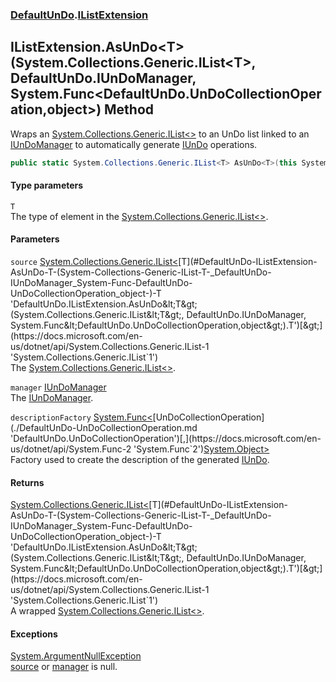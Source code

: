 ### [DefaultUnDo](./DefaultUnDo.md 'DefaultUnDo').[IListExtension](./DefaultUnDo-IListExtension.md 'DefaultUnDo.IListExtension')
## IListExtension.AsUnDo&lt;T&gt;(System.Collections.Generic.IList&lt;T&gt;, DefaultUnDo.IUnDoManager, System.Func&lt;DefaultUnDo.UnDoCollectionOperation,object&gt;) Method
Wraps an [System.Collections.Generic.IList&lt;&gt;](https://docs.microsoft.com/en-us/dotnet/api/System.Collections.Generic.IList-1 'System.Collections.Generic.IList`1') to an UnDo list linked to an [IUnDoManager](./DefaultUnDo-IUnDoManager.md 'DefaultUnDo.IUnDoManager') to automatically generate [IUnDo](./DefaultUnDo-IUnDo.md 'DefaultUnDo.IUnDo') operations.  
```csharp
public static System.Collections.Generic.IList<T> AsUnDo<T>(this System.Collections.Generic.IList<T> source, DefaultUnDo.IUnDoManager manager, System.Func<DefaultUnDo.UnDoCollectionOperation,object> descriptionFactory=null);
```
#### Type parameters
<a name='DefaultUnDo-IListExtension-AsUnDo-T-(System-Collections-Generic-IList-T-_DefaultUnDo-IUnDoManager_System-Func-DefaultUnDo-UnDoCollectionOperation_object-)-T'></a>
`T`  
The type of element in the [System.Collections.Generic.IList&lt;&gt;](https://docs.microsoft.com/en-us/dotnet/api/System.Collections.Generic.IList-1 'System.Collections.Generic.IList`1').  
  
#### Parameters
<a name='DefaultUnDo-IListExtension-AsUnDo-T-(System-Collections-Generic-IList-T-_DefaultUnDo-IUnDoManager_System-Func-DefaultUnDo-UnDoCollectionOperation_object-)-source'></a>
`source` [System.Collections.Generic.IList&lt;](https://docs.microsoft.com/en-us/dotnet/api/System.Collections.Generic.IList-1 'System.Collections.Generic.IList`1')[T](#DefaultUnDo-IListExtension-AsUnDo-T-(System-Collections-Generic-IList-T-_DefaultUnDo-IUnDoManager_System-Func-DefaultUnDo-UnDoCollectionOperation_object-)-T 'DefaultUnDo.IListExtension.AsUnDo&lt;T&gt;(System.Collections.Generic.IList&lt;T&gt;, DefaultUnDo.IUnDoManager, System.Func&lt;DefaultUnDo.UnDoCollectionOperation,object&gt;).T')[&gt;](https://docs.microsoft.com/en-us/dotnet/api/System.Collections.Generic.IList-1 'System.Collections.Generic.IList`1')  
The [System.Collections.Generic.IList&lt;&gt;](https://docs.microsoft.com/en-us/dotnet/api/System.Collections.Generic.IList-1 'System.Collections.Generic.IList`1').  
  
<a name='DefaultUnDo-IListExtension-AsUnDo-T-(System-Collections-Generic-IList-T-_DefaultUnDo-IUnDoManager_System-Func-DefaultUnDo-UnDoCollectionOperation_object-)-manager'></a>
`manager` [IUnDoManager](./DefaultUnDo-IUnDoManager.md 'DefaultUnDo.IUnDoManager')  
The [IUnDoManager](./DefaultUnDo-IUnDoManager.md 'DefaultUnDo.IUnDoManager').  
  
<a name='DefaultUnDo-IListExtension-AsUnDo-T-(System-Collections-Generic-IList-T-_DefaultUnDo-IUnDoManager_System-Func-DefaultUnDo-UnDoCollectionOperation_object-)-descriptionFactory'></a>
`descriptionFactory` [System.Func&lt;](https://docs.microsoft.com/en-us/dotnet/api/System.Func-2 'System.Func`2')[UnDoCollectionOperation](./DefaultUnDo-UnDoCollectionOperation.md 'DefaultUnDo.UnDoCollectionOperation')[,](https://docs.microsoft.com/en-us/dotnet/api/System.Func-2 'System.Func`2')[System.Object](https://docs.microsoft.com/en-us/dotnet/api/System.Object 'System.Object')[&gt;](https://docs.microsoft.com/en-us/dotnet/api/System.Func-2 'System.Func`2')  
Factory used to create the description of the generated [IUnDo](./DefaultUnDo-IUnDo.md 'DefaultUnDo.IUnDo').  
  
#### Returns
[System.Collections.Generic.IList&lt;](https://docs.microsoft.com/en-us/dotnet/api/System.Collections.Generic.IList-1 'System.Collections.Generic.IList`1')[T](#DefaultUnDo-IListExtension-AsUnDo-T-(System-Collections-Generic-IList-T-_DefaultUnDo-IUnDoManager_System-Func-DefaultUnDo-UnDoCollectionOperation_object-)-T 'DefaultUnDo.IListExtension.AsUnDo&lt;T&gt;(System.Collections.Generic.IList&lt;T&gt;, DefaultUnDo.IUnDoManager, System.Func&lt;DefaultUnDo.UnDoCollectionOperation,object&gt;).T')[&gt;](https://docs.microsoft.com/en-us/dotnet/api/System.Collections.Generic.IList-1 'System.Collections.Generic.IList`1')  
A wrapped [System.Collections.Generic.IList&lt;&gt;](https://docs.microsoft.com/en-us/dotnet/api/System.Collections.Generic.IList-1 'System.Collections.Generic.IList`1').  
#### Exceptions
[System.ArgumentNullException](https://docs.microsoft.com/en-us/dotnet/api/System.ArgumentNullException 'System.ArgumentNullException')  
[source](#DefaultUnDo-IListExtension-AsUnDo-T-(System-Collections-Generic-IList-T-_DefaultUnDo-IUnDoManager_System-Func-DefaultUnDo-UnDoCollectionOperation_object-)-source 'DefaultUnDo.IListExtension.AsUnDo&lt;T&gt;(System.Collections.Generic.IList&lt;T&gt;, DefaultUnDo.IUnDoManager, System.Func&lt;DefaultUnDo.UnDoCollectionOperation,object&gt;).source') or [manager](#DefaultUnDo-IListExtension-AsUnDo-T-(System-Collections-Generic-IList-T-_DefaultUnDo-IUnDoManager_System-Func-DefaultUnDo-UnDoCollectionOperation_object-)-manager 'DefaultUnDo.IListExtension.AsUnDo&lt;T&gt;(System.Collections.Generic.IList&lt;T&gt;, DefaultUnDo.IUnDoManager, System.Func&lt;DefaultUnDo.UnDoCollectionOperation,object&gt;).manager') is null.  
